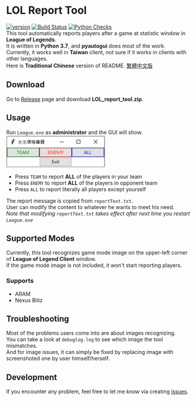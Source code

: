 # LOL Report Tool
[![version](https://img.shields.io/github/v/release/SivWatt/LOL_report_tool)](https://github.com/SivWatt/LOL_report_tool/releases)
[![Build Status](https://github.com/SivWatt/LOL_report_tool/actions/workflows/BuildExecutable.yaml/badge.svg?branch=master)](https://github.com/SivWatt/LOL_report_tool/actions/workflows/BuildExecutable.yaml) 
[![Python Checks](https://github.com/SivWatt/LOL_report_tool/actions/workflows/python-checks.yaml/badge.svg?branch=master)](https://github.com/SivWatt/LOL_report_tool/actions/workflows/python-checks.yaml)  
This tool automatically reports players after a game at statistic window in __League of Legends__.  
It is written in __Python 3.7__, and __pyautogui__ does most of the work.  
Currently, it works well in __Taiwan__ client, not sure if it works in clients with other languages.  
Here is __Traditional Chinese__ version of README. [繁體中文版](/README_Chinese.md)

## Download
Go to [Release](https://github.com/SivWatt/LOL_report_tool/releases/latest) page and download __LOL_report_tool.zip__.

## Usage
Run `League.exe` as __administrator__ and the GUI will show.  
![GUI](/doc/main-window.PNG?raw=true)
  - Press `TEAM` to report __ALL__ of the players in your team  
  - Press `ENEMY` to report __ALL__ of the players in opponent team  
  - Press `ALL` to report literally all players except yourself  

The report message is copied from `reportText.txt`.  
User can modify the content to whatever he wants to meet his need.  
_Note that modifying `reportText.txt` takes effect after next time you restart `League.exe`_

## Supported Modes
Currently, this tool recognizes game mode image on the upper-left corner of __League of Legend Client__ window.  
If the game mode image is not included, it won't start reporting players.  
### Supports
- ARAM
- Nexus Blitz

## Troubleshooting
Most of the problems users come into are about images recognizing.  
You can take a look at `debuglog.log` to see which image the tool mismatches.  
And for image issues, it can simply be fixed by replacing image with screenshoted one by user himself/herself.

## Development
If you encounter any problem, feel free to let me know via creating [issues](https://github.com/SivWatt/LOL_report_tool/issues).
